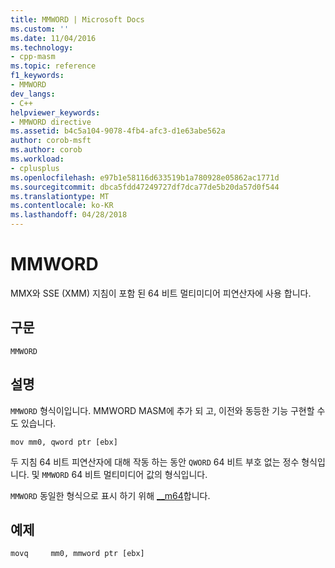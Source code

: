 ```yaml
---
title: MMWORD | Microsoft Docs
ms.custom: ''
ms.date: 11/04/2016
ms.technology:
- cpp-masm
ms.topic: reference
f1_keywords:
- MMWORD
dev_langs:
- C++
helpviewer_keywords:
- MMWORD directive
ms.assetid: b4c5a104-9078-4fb4-afc3-d1e63abe562a
author: corob-msft
ms.author: corob
ms.workload:
- cplusplus
ms.openlocfilehash: e97b1e58116d633519b1a780928e05862ac1771d
ms.sourcegitcommit: dbca5fdd47249727df7dca77de5b20da57d0f544
ms.translationtype: MT
ms.contentlocale: ko-KR
ms.lasthandoff: 04/28/2018
---
```

# <a name="mmword"></a>MMWORD
MMX와 SSE (XMM) 지침이 포함 된 64 비트 멀티미디어 피연산자에 사용 합니다.  
  
## <a name="syntax"></a>구문  
  
```  
MMWORD  
```  
  
## <a name="remarks"></a>설명  
 `MMWORD` 형식이입니다.  MMWORD MASM에 추가 되 고, 이전와 동등한 기능 구현할 수도 있습니다.  
  
```  
mov mm0, qword ptr [ebx]  
```  
  
 두 지침 64 비트 피연산자에 대해 작동 하는 동안 `QWORD` 64 비트 부호 없는 정수 형식입니다. 및 `MMWORD` 64 비트 멀티미디어 값의 형식입니다.  
  
 `MMWORD` 동일한 형식으로 표시 하기 위해 [__m64](../../cpp/m64.md)합니다.  
  
## <a name="example"></a>예제  
  
```  
movq     mm0, mmword ptr [ebx]  
```